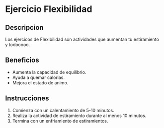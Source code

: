 # Ejercicio Flexibilidad

## Descripcion
Los ejercicos de Flexibilidad son actividades que aumentan tu estiramiento y todooooo.

## Beneficios

- Aumenta la capacidad de equilibrio.
- Ayuda a quemar calorias.
- Mejora el estado de animo.

## Instrucciones

1. Comienza con un calentamiento de 5-10 minutos.
2. Realiza la actividad de estiramiento durante al menos 10 minutos.
3. Termina con un enfriamiento de estiramientos.
